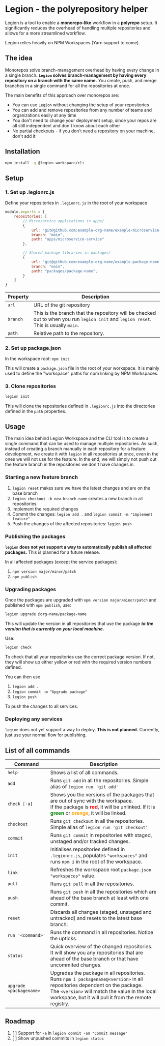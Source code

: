 # Legion - the polyrepository helper

Legion is a tool to enable a **monorepo-like** workflow in a **polyrepo** setup. It significantly reduces the overhead of handling multiple repositories and allows for a more streamlined workflow.

Legion relies heavily on NPM Workspaces (Yarn support to come).

## The idea

Monorepos solve branch-management overhead by having every change in a single branch. **`Legion` solves branch-management by having every repository on a branch with the same name.** You create, push, and merge branches in a single command for all the repositories at once.

The main benefits of this approach over monorepos are:

- You can use `Legion` without changing the setup of your repositories
- You can add and remove repositories from any number of teams and organizations easily at any time
- You don't need to change your deployment setup, since your repos are all still independent and don't know about each other
- No partial checkouts - if you don't need a repository on your machine, don't add it

## Installation

```bash
npm install -g @legion-workspace/cli
```

## Setup

### 1. Set up .legionrc.js

Define your repositories in `.legionrc.js` in the root of your workspace

```js
module.exports = {
    repositories: [
        // Microservice applications in apps/
        {
            url: "git@github.com:example-org-name/example-microservice-name.git",
            branch: "main",
            path: "apps/microservice-service"
        },

        // Shared package libraries in packages/
        {
            url: "git@github.com:example-org-name/example-package-name.git",
            branch: "main",
            path: "packages/package-name",
        }
    ]
}
```

| Property | Description |
|---|---|
| `url` | URL of the git repository |
| `branch` | This is the branch that the repository will be checked out to when you run `legion init` and `legion reset`. This is usually `main`. |
| `path` | Relative path to the repository. |

### 2. Set up package.json

In the workspace root: `npm init`

This will create a `package.json` file in the root of your workspace. It is mainly used to define the "workspace" paths for npm linking by NPM Workspaces.

### 3. Clone repositories

```bash
legion init
```

This will clone the repositories defined in `.legionrc.js` into the directories defined in the `path` properties.

## Usage

The main idea behind Legion Workspace and the CLI tool is to create a single command that can be used to manage multiple repositories. As such, instead of creating a branch manually in each repository for a feature development, we create it with `legion` in all repositories at once, even in the ones we will not use for the feature. In the end, we will simply not push out the feature branch in the repositories we don't have changes in.

### Starting a new feature branch

1. `legion reset` makes sure we have the latest changes and are on the base branch
2. `legion checkout -b new-branch-name` creates a new branch in all repositories
3. Implement the required changes
4. Commit the changes: `legion add .` and `legion commit -m "Implement feature"`
5. Push the changes of the affected repositories: `legion push`

### Publishing the packages

**`legion` does not yet support a way to automatically publish all affected packages.** This is planned for a future release.

In all affected packages (except the service packages):

1. `npm version major/minor/patch`
2. `npm publish`

### Upgrading packages

Once the packages are upgraded with `npm version major/minor/patch` and published with `npm publish`, use:

```bash
legion upgrade @org-name/package-name
```

This will update the version in all repositories that use the package **_to the version that is currently on your local machine._**

Use:

```bash
legion check
```

To check that all your repositories use the correct package version. If not, they will show up either yellow or red with the required version numbers defined.

You can then use

1. `legion add .`
2. `legion commit -m "Upgrade package"`
3. `legion push`

To push the changes to all services.

### Deploying any services

`legion` does not yet support a way to deploy. **This is not planned.** Currently, just use your normal flow for publishing.

## List of all commands

| Command | Description |
|---|---|
| `help` | Shows a list of all commands. |
| `add` | Runs `git add` in all the repositories. Simple alias of `legion run 'git add'` |
| `check [-a]` | Shows you the versions of the packages that are out of sync with the workspace. <br /> If the package is <span style="font-weight:bold;color:red">red</span>, it will be unlinked. If it is <span style="font-weight:bold;color:green">green</span> or <span style="font-weight:bold;color:orange">orange</span>, it will be linked. |
| `checkout` | Runs `git checkout` in all the repositories. Simple alias of `legion run 'git checkout'` |
| `commit` | Runs `git commit` in repositories with staged, unstaged and/or tracked changes. |
| `init` | Initialises repositories defined in `.legionrc.js`, populates `"workspaces"` and runs `npm i` in the root of the workspace. |
| `link` | Refreshes the workspace root `package.json` `"workspaces"` value. |
| `pull` | Runs `git pull` in all the repositories. |
| `push` | Runs `git push` in all the repositories which are ahead of the base branch at least with one commit. |
| `reset` | Discards all changes (staged, unstaged and untracked) and resets to the latest base branch. |
| `run '<command>'` | Runs the command in all repositories. Notice the upticks. |
| `status` | Quick overview of the changed repositories. <br /> It will show you any repositories that are ahead of the base branch or that have uncommited changes. |
| `upgrade <packagename>` | Upgrades the package in all repositories. <br /> Runs `npm i packagename@<version>` in all repositories dependent on the package.<br /> The `<version>` will match the value in the local workspace, but it will pull it from the remote registry. |

## Roadmap

1. [ ] Support for `-a` in `legion commit -am "Commit message"`
2. [ ] Show unpushed commits in `legion status`
